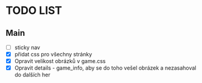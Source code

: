 # TODO LIST

## Main
- [ ] sticky nav
- [x] přidat css pro všechny stránky
- [x] Opravit velikost obrázků v game.css
- [x] Opravit details - game_info, aby se do toho vešel obrázek a nezasahoval do dalších her
